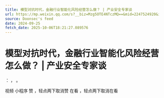 ```yaml
---
title: 模型对抗时代，金融行业智能化风险经营怎么做？ | 产业安全专家谈
url: https://mp.weixin.qq.com/s?__biz=Mzg5OTE4NTczMQ==&mid=2247524920&idx=2&sn=8135a21fc6e6a0e8d6fa304198a14148
source: Doonsec's feed
date: 2024-09-25
fetch_date: 2025-10-06T18:21:27.089576
---
```


# 模型对抗时代，金融行业智能化风险经营怎么做？ | 产业安全专家谈

：
，
。

视频
小程序
赞
，轻点两下取消赞
在看
，轻点两下取消在看